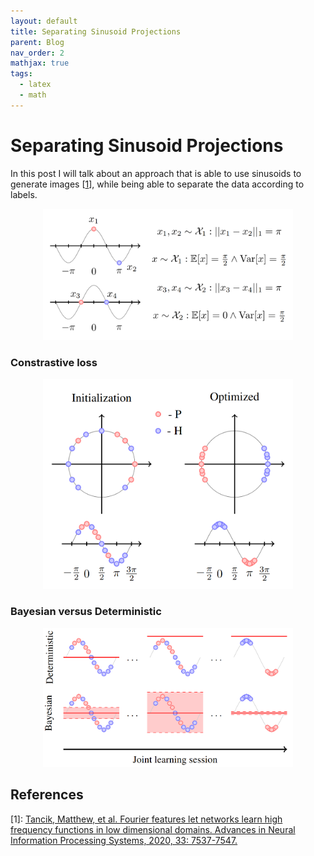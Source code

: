 ```yaml
---
layout: default
title: Separating Sinusoid Projections
parent: Blog
nav_order: 2
mathjax: true
tags: 
  - latex
  - math
---
```




# Separating Sinusoid Projections

In this post I will talk about an approach that is able to use sinusoids to generate images [[1](#references)], while being able to separate the data according to labels.



<p align="center">
	<img src="./figures/cosine_image.png" width="400"/>
</p>


### Constrastive loss


<p align="center">
	<img src="./figures/contrastive_optimization.png" width="400"/>
</p>


### Bayesian versus Deterministic


<p align="center">
	<img src="./figures/bayesian_vs_deterministic.png" width="400"/>
</p>





## References

\[1\]: [Tancik, Matthew, et al. Fourier features let networks learn high frequency functions in low dimensional domains. Advances in Neural Information Processing Systems, 2020, 33: 7537-7547.](https://arxiv.org/abs/2006.10739)